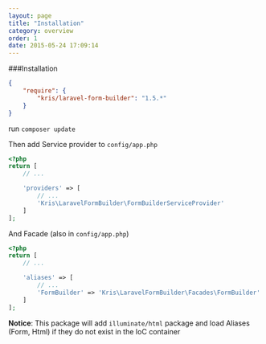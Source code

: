 ```yaml
---
layout: page
title: "Installation"
category: overview
order: 1
date: 2015-05-24 17:09:14
---
```


###Installation

```json
{
    "require": {
        "kris/laravel-form-builder": "1.5.*"
    }
}
```

run `composer update`

Then add Service provider to `config/app.php`

```php
<?php
return [
    // ...

    'providers' => [
        // ...
        'Kris\LaravelFormBuilder\FormBuilderServiceProvider'
    ]
];
```

And Facade (also in `config/app.php`)

```php
<?php
return [
    // ...

    'aliases' => [
        // ...
        'FormBuilder' => 'Kris\LaravelFormBuilder\Facades\FormBuilder'
    ]
];
```

**Notice**: This package will add `illuminate/html` package and load Aliases (Form, Html) if they do not exist in the IoC container
